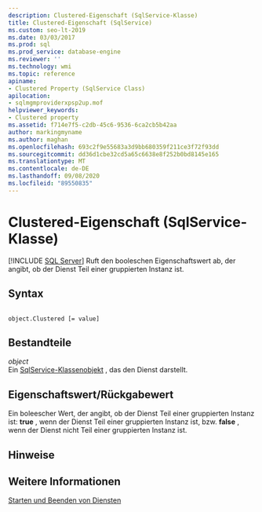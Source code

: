 ```yaml
---
description: Clustered-Eigenschaft (SqlService-Klasse)
title: Clustered-Eigenschaft (SqlService)
ms.custom: seo-lt-2019
ms.date: 03/03/2017
ms.prod: sql
ms.prod_service: database-engine
ms.reviewer: ''
ms.technology: wmi
ms.topic: reference
apiname:
- Clustered Property (SqlService Class)
apilocation:
- sqlmgmproviderxpsp2up.mof
helpviewer_keywords:
- Clustered property
ms.assetid: f714e7f5-c2db-45c6-9536-6ca2cb5b42aa
author: markingmyname
ms.author: maghan
ms.openlocfilehash: 693c2f9e55683a3d9bb680359f211ce3f72f93dd
ms.sourcegitcommit: dd36d1cbe32cd5a65c6638e8f252b0bd8145e165
ms.translationtype: MT
ms.contentlocale: de-DE
ms.lasthandoff: 09/08/2020
ms.locfileid: "89550835"
---
```

# <a name="clustered-property-sqlservice-class"></a>Clustered-Eigenschaft (SqlService-Klasse)
[!INCLUDE [SQL Server](../../../includes/applies-to-version/sqlserver.md)]
  Ruft den booleschen Eigenschaftswert ab, der angibt, ob der Dienst Teil einer gruppierten Instanz ist.  
  
## <a name="syntax"></a>Syntax  
  
```  
  
object.Clustered [= value]  
```  
  
## <a name="parts"></a>Bestandteile  
 *object*  
 Ein [SqlService-Klassenobjekt](../../../relational-databases/wmi-provider-configuration-classes/sqlservice-class/sqlservice-class.md) , das den Dienst darstellt.  
  
## <a name="property-valuereturn-value"></a>Eigenschaftswert/Rückgabewert  
 Ein boleescher Wert, der angibt, ob der Dienst Teil einer gruppierten Instanz ist: **true** , wenn der Dienst Teil einer gruppierten Instanz ist, bzw. **false** , wenn der Dienst nicht Teil einer gruppierten Instanz ist.  
  
## <a name="remarks"></a>Hinweise  
  
## <a name="see-also"></a>Weitere Informationen  
 [Starten und Beenden von Diensten](https://technet.microsoft.com/library/ms174886\(v=sql.105\).aspx)  
  
  
